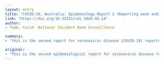 ```yaml
---
layout: entry
title: "COVID-19, Australia: Epidemiology Report 2 (Reporting week ending 19:00 AEDT 8 February 2020)"
link: "https://doi.org/10.33321/cdi.2020.44.14"
author:
- Team, Covid- National Incident Room Surveillance

summary:
- "this is the second report for coronavirus disease (COVID-19) reported in Australia. It includes data on Australian cases notified during the week ending 19:00 AEDT 8 February 2020. The international situation and current information on the severity, transmission and spread of the infection. This is the first report for the disease. Previously known as novel coron.virus (2019-nCoV) it is reported in the UK. There are also data on the outbreak and transmission of the COVID. is the 2nd epidemiological report for. it's."

original:
- "This is the second epidemiological report for coronavirus disease (COVID-19), previously known as novel coronavirus (2019-nCoV), reported in Australia as at 19:00 Australian Eastern Daylight Time [AEDT] 8 February 2020. It includes data on Australian cases notified during the week ending 19:00 AEDT 8 February 2020, the international situation and current information on the severity, transmission and spread of the COVID-19 infection."
---
```



